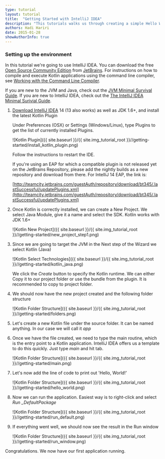 ```yaml
---
type: tutorial
layout: tutorial
title:  "Getting Started with IntelliJ IDEA"
description: "This tutorials walks us through creating a simple Hello World application using IntelliJ IDEA."
authors: Hadi Hariri
date: 2015-01-28
showAuthorInfo: true
---
```

### Setting up the environment
In this tutorial we're going to use IntelliJ IDEA. You can download the free [Open Source Community Edition][intellijdownload] from [JetBrains][jetbrains].
For instructions on how to compile and execute Kotlin applications using the command line compiler, see [Working with the Command Line Compiler][getting_started_command_line].

If you are new to the JVM and Java, check out the [JVM Minimal Survival Guide](http://hadihariri.com/2013/12/29/jvm-minimal-survival-guide-for-the-dotnet-developer/). If you are new to IntelliJ IDEA, check out the [The IntelliJ IDEA Minimal Surivial Guide](http://hadihariri.com/2014/01/06/intellij-idea-minimal-survival-guide/).

1. [Download IntelliJ IDEA][intellijdownload] 14 (13 also works) as well as JDK 1.6+, and install the latest Kotlin Plugin

   Under Preferences (OSX) or Settings (Windows/Linux), type Plugins to get the list of currently installed Plugins.

   ![Kotlin Plugin]({{ site.baseurl }}/{{ site.img_tutorial_root }}//getting-started/install_kotlin_plugin.png)

   Follow the instructions to restart the IDE.

   If you're using an EAP for which a compatible plugin is not released yet on the JetBrains Repository, please add the nightly builds as a new repository and download from there. For IntelliJ 14 EAP, the link is:
   
   [http://teamcity.jetbrains.com/guestAuth/repository/download/bt345/.lastSuccessful/updatePlugins.xml](http://teamcity.jetbrains.com/guestAuth/repository/download/bt345/.lastSuccessful/updatePlugins.xml)
   
2. Once Kotlin is correctly installed, we can create a New Project. We select Java Module, give it a name and select the SDK. Kotlin works with JDK 1.6+

   ![Kotlin New Project]({{ site.baseurl }}/{{ site.img_tutorial_root }}//getting-started/new_project_step1.png)

3. Since we are going to target the JVM in the Next step of the Wizard we select Kotlin (Java)

   ![Kotlin Select Technologies]({{ site.baseurl }}/{{ site.img_tutorial_root }}//getting-started/kotlin_java.png)

   We click the *Create* button to specify the Kotlin runtime. We can either Copy it to our project folder or use the bundle from the plugin. It is recommended to copy
   to project folder.

4. We should now have the new project created and the following folder structure

   ![Kotlin Folder Structure]({{ site.baseurl }}/{{ site.img_tutorial_root }}//getting-started/folders.png)

5. Let's create a new Kotlin file under the source folder. It can be named anything. In our case we will call it *app*

6. Once we have the file created, we need to type the main routine, which is the entry point to a Kotlin application. IntelliJ IDEA offers us a template to do this quickly. Just type *main* and hit tab.

   ![Kotlin Folder Structure]({{ site.baseurl }}/{{ site.img_tutorial_root }}//getting-started/main.png)

7. Let's now add the line of code to print out 'Hello, World!'

   ![Kotlin Folder Structure]({{ site.baseurl }}/{{ site.img_tutorial_root }}//getting-started/hello_world.png)

8. Now we can run the application. Easiest way is to right-click and select *Run _DefaultPackage*

   ![Kotlin Folder Structure]({{ site.baseurl }}/{{ site.img_tutorial_root }}//getting-started/run_default.png)

9. If everything went well, we should now see the result in the Run window

   ![Kotlin Folder Structure]({{ site.baseurl }}/{{ site.img_tutorial_root }}//getting-started/run_window.png)

Congratulations. We now have our first application running.

[intellijdownload]: http://www.jetbrains.com/idea/download/index.html
[jetbrains]: http://www.jetbrains.com
[webdemo]: http://kotlin-demo.jetbrains.com
[getting_started_command_line]: getting_started_command_line.html
